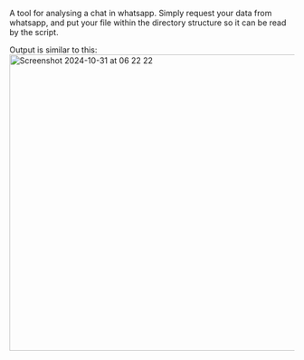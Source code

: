 A tool for analysing a chat in whatsapp. Simply request your data from whatsapp, and put your file within the directory structure so it can be read by the script.

Output is similar to this:
<img width="524" alt="Screenshot 2024-10-31 at 06 22 22" src="https://github.com/user-attachments/assets/0931274e-6865-4483-bc94-4cd606c70402">

